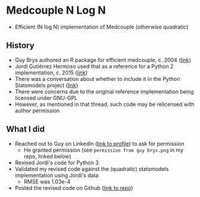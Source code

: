 # Medcouple N Log N

- Efficient (N log N) implementation of Medcouple (otherwise quadratic)

## History
- Guy Brys authored an R package for efficient medcouple, c. 2004 ([link](https://search.r-project.org/CRAN/refmans/robustbase/html/mc.html))
- Jordi Gutiérrez Hermoso used that as a reference for a Python 2 implementation, c. 2015 ([link](https://inversethought.com/hg/))
- There was a conversation about whether to include it in the Python Statsmodels project ([link](https://groups.google.com/g/pystatsmodels/c/6QWW4tynDW8))
- There were concerns due to the original reference implementation being licensed under GNU-GPL
- However, as mentioned in that thread, such code may be relicensed with author permission

## What I did
- Reached out to Guy on LinkedIn ([link to profile](https://www.linkedin.com/in/guy-brys-412a8a65/)) to ask for permission
  - He granted permission (see `permission from guy brys.png` in my repo, linked below)
- Revised Jordi's code for Python 3
- Validated my revised code against the (quadratic) statsmodels implementation using Jordi's data
  - RMSE was 1.03e-4
- Posted the revised code on Github ([link to repo](https://github.com/hmustafamail/MedcoupleNLogN))
